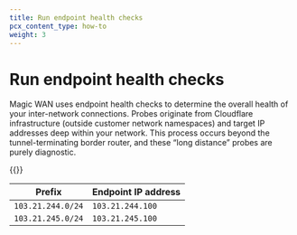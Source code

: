 ```yaml
---
title: Run endpoint health checks
pcx_content_type: how-to
weight: 3
---
```


# Run endpoint health checks

Magic WAN uses endpoint health checks to determine the overall health of your inter-network connections. Probes originate from Cloudflare infrastructure (outside customer network namespaces) and target IP addresses deep within your network. This process occurs beyond the tunnel-terminating border router, and these “long distance” probes are purely diagnostic.

{{<render file="_endpoint-health-checks.md" productFolder="magic-transit" >}}

| Prefix            | Endpoint IP address |
| ----------------- | ------------------- |
| `103.21.244.0/24` | `103.21.244.100`    |
| `103.21.245.0/24` | `103.21.245.100`    |
